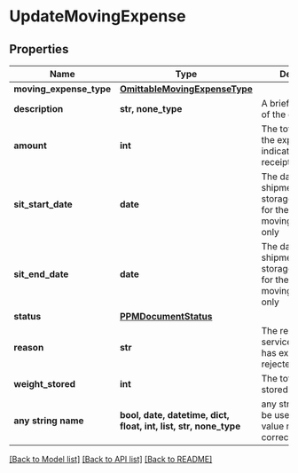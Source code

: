 # UpdateMovingExpense


## Properties
Name | Type | Description | Notes
------------ | ------------- | ------------- | -------------
**moving_expense_type** | [**OmittableMovingExpenseType**](OmittableMovingExpenseType.md) |  | [optional] 
**description** | **str, none_type** | A brief description of the expense. | [optional] 
**amount** | **int** | The total amount of the expense as indicated on the receipt | [optional] 
**sit_start_date** | **date** | The date the shipment entered storage, applicable for the &#x60;STORAGE&#x60; movingExpenseType only | [optional] 
**sit_end_date** | **date** | The date the shipment exited storage, applicable for the &#x60;STORAGE&#x60; movingExpenseType only | [optional] 
**status** | [**PPMDocumentStatus**](PPMDocumentStatus.md) |  | [optional] 
**reason** | **str** | The reason the services counselor has excluded or rejected the item. | [optional] 
**weight_stored** | **int** | The total weight stored in PPM SIT | [optional] 
**any string name** | **bool, date, datetime, dict, float, int, list, str, none_type** | any string name can be used but the value must be the correct type | [optional]

[[Back to Model list]](../README.md#documentation-for-models) [[Back to API list]](../README.md#documentation-for-api-endpoints) [[Back to README]](../README.md)


